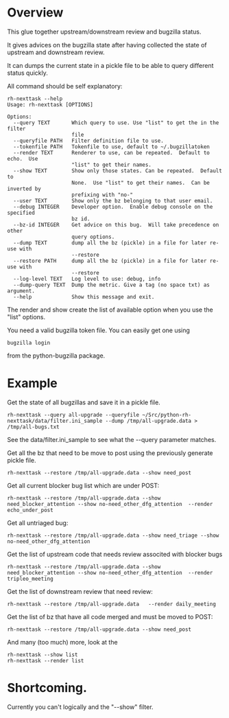 # Overview

This glue together upstream/downstream review and bugzilla status.

It gives advices on the bugzilla state after having collected the
state of upstream and downstream review.

It can dumps the current state in a pickle file to be able to query
different status quickly.

All command should be self explanatory:

    rh-nexttask --help
    Usage: rh-nexttask [OPTIONS]

    Options:
      --query TEXT       Which query to use. Use "list" to get the in the filter
                         file
      --queryfile PATH   Filter definition file to use.
      --tokenfile PATH   Tokenfile to use, default to ~/.bugzillatoken
      --render TEXT      Renderer to use, can be repeated.  Default to echo.  Use
                         "list" to get their names.
      --show TEXT        Show only those states. Can be repeated.  Default to
                         None.  Use "list" to get their names.  Can be inverted by
                         prefixing with "no-"
      --user TEXT        Show only the bz belonging to that user email.
      --debug INTEGER    Developer option.  Enable debug console on the specified
                         bz id.
      --bz-id INTEGER    Get advice on this bug.  Will take precedence on other
                         query options.
      --dump TEXT        dump all the bz (pickle) in a file for later re-use with
                         --restore
      --restore PATH     dump all the bz (pickle) in a file for later re-use with
                         --restore
      --log-level TEXT   Log level to use: debug, info
      --dump-query TEXT  Dump the metric. Give a tag (no space txt) as argument.
      --help             Show this message and exit.

The render and show create the list of available option when you use
the "list" options.

You need a valid bugzilla token file.  You can easily get one using

    bugzilla login

from the python-bugzilla package.

# Example

Get the state of all bugzillas and save it in a pickle file.

    rh-nexttask --query all-upgrade --queryfile ~/Src/python-rh-nexttask/data/filter.ini_sample --dump /tmp/all-upgrade.data > /tmp/all-bugs.txt

See the data/filter.ini_sample to see what the --query parameter matches.

Get all the bz that need to be move to post using the previously generate pickle file.

    rh-nexttask --restore /tmp/all-upgrade.data --show need_post

Get all current blocker bug list which are under POST:

    rh-nexttask --restore /tmp/all-upgrade.data --show need_blocker_attention --show no-need_other_dfg_attention  --render echo_under_post

Get all untriaged bug:

    rh-nexttask --restore /tmp/all-upgrade.data --show need_triage --show no-need_other_dfg_attention

Get the list of upstream code that needs review associted with blocker bugs

    rh-nexttask --restore /tmp/all-upgrade.data --show need_blocker_attention --show no-need_other_dfg_attention  --render tripleo_meeting

Get the list of downstream review that need review:

    rh-nexttask --restore /tmp/all-upgrade.data   --render daily_meeting

Get the list of bz that have all code merged and must be moved to POST:

    rh-nexttask --restore /tmp/all-upgrade.data --show need_post

And many (too much) more, look at the

    rh-nexttask --show list
    rh-nexttask --render list

# Shortcoming.

Currently you can't logically and the "--show" filter.
